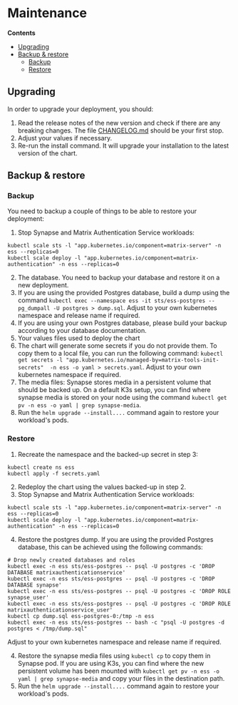 <!--
Copyright 2025 New Vector Ltd

SPDX-License-Identifier: AGPL-3.0-only
-->

# Maintenance

**Contents**
- [Upgrading](#upgrading)
- [Backup & restore](#backup--restore)
  - [Backup](#backup)
  - [Restore](#restore)

## Upgrading

In order to upgrade your deployment, you should:
1. Read the release notes of the new version and check if there are any breaking changes. The file [CHANGELOG.md](../CHANGELOG.md) should be your first stop.
3. Adjust your values if necessary.
2. Re-run the install command. It will upgrade your installation to the latest version of the chart.

## Backup & restore

### Backup

You need to backup a couple of things to be able to restore your deployment:

1. Stop Synapse and Matrix Authentication Service workloads:
```
kubectl scale sts -l "app.kubernetes.io/component=matrix-server" -n ess --replicas=0
kubectl scale deploy -l "app.kubernetes.io/component=matrix-authentication" -n ess --replicas=0
```
2. The database. You need to backup your database and restore it on a new deployment.
  1. If you are using the provided Postgres database, build a dump using the command `kubectl exec --namespace ess -it sts/ess-postgres -- pg_dumpall -U postgres > dump.sql`. Adjust to your own kubernetes namespace and release name if required.
  2. If you are using your own Postgres database, please build your backup according to your database documentation.
3. Your values files used to deploy the chart
4. The chart will generate some secrets if you do not provide them. To copy them to a local file, you can run the following command: `kubectl get secrets -l "app.kubernetes.io/managed-by=matrix-tools-init-secrets"  -n ess -o yaml > secrets.yaml`. Adjust to your own kubernetes namespace if required.
5. The media files: Synapse stores media in a persistent volume that should be backed up. On a default K3s setup, you can find where synapse media is stored on your node using the command `kubectl get pv -n ess -o yaml | grep synapse-media`.
6. Run the `helm upgrade --install....` command again to restore your workload's pods.

### Restore

1. Recreate the namespace and the backed-up secret in step 3: 
```
kubectl create ns ess
kubectl apply -f secrets.yaml
```
2. Redeploy the chart using the values backed-up in step 2.
3. Stop Synapse and Matrix Authentication Service workloads:
```
kubectl scale sts -l "app.kubernetes.io/component=matrix-server" -n ess --replicas=0
kubectl scale deploy -l "app.kubernetes.io/component=matrix-authentication" -n ess --replicas=0
```
4. Restore the postgres dump. If you are using the provided Postgres database, this can be achieved using the following commands:
```
# Drop newly created databases and roles
kubectl exec -n ess sts/ess-postgres -- psql -U postgres -c 'DROP DATABASE matrixauthenticationservice'
kubectl exec -n ess sts/ess-postgres -- psql -U postgres -c 'DROP DATABASE synapse'
kubectl exec -n ess sts/ess-postgres -- psql -U postgres -c 'DROP ROLE synapse_user'
kubectl exec -n ess sts/ess-postgres -- psql -U postgres -c 'DROP ROLE matrixauthenticationservice_user'
kubectl cp dump.sql ess-postgres-0:/tmp -n ess
kubectl exec -n ess sts/ess-postgres -- bash -c "psql -U postgres -d postgres < /tmp/dump.sql"
```
Adjust to your own kubernetes namespace and release name if required.

4. Restore the synapse media files using `kubectl cp` to copy them in Synapse pod. If you are using K3s, you can find where the new persistent volume has been mounted with `kubectl get pv -n ess -o yaml | grep synapse-media` and copy your files in the destination path.
5. Run the `helm upgrade --install....` command again to restore your workload's pods.
